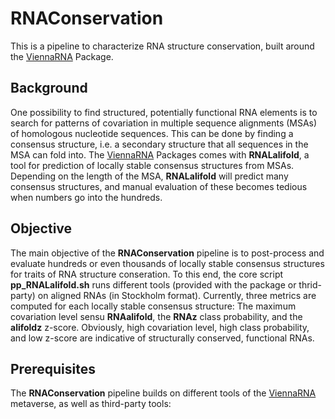 # RNAConservation
This is a pipeline to characterize RNA structure conservation, built around the [ViennaRNA](https://github.com/ViennaRNA/ViennaRNA) Package. 

## Background
One possibility to find structured, potentially functional RNA elements is to search for patterns of covariation in multiple sequence alignments (MSAs) of homologous nucleotide sequences. This can be done by finding a consensus structure, i.e. a secondary structure that all sequences in the MSA can fold into. The [ViennaRNA](https://github.com/ViennaRNA/ViennaRNA) Packages comes with __RNALalifold__, a tool for prediction of locally stable consensus structures from MSAs. Depending on the length of the MSA, __RNALalifold__ will predict many consensus structures, and manual evaluation of these becomes tedious when numbers go into the hundreds. 

## Objective
The main objective of the __RNAConservation__ pipeline is to post-process and evaluate hundreds or even thousands of locally stable consensus structures for traits of RNA structure conseration. To this end, the core script __pp_RNALalifold.sh__ runs different tools (provided with the package or thrid-party) on aligned RNAs (in Stockholm format). Currently, three metrics are computed for each locally stable consensus structure: The maximum covariation level sensu __RNAalifold__, the __RNAz__ class probability, and the __alifoldz__ z-score. Obviously, high covariation level, high class probability, and low z-score are indicative of structurally conserved, functional RNAs. 

## Prerequisites
The __RNAConservation__ pipeline builds on different tools of the [ViennaRNA](https://github.com/ViennaRNA/ViennaRNA) metaverse, as well as third-party tools:
